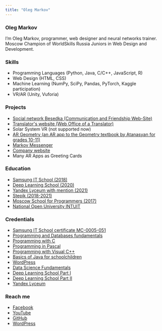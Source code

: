 ```yaml
---
title: "Oleg Markov"
---
```

### Oleg Markov
I’m Oleg Markov, programmer, web designer and neural networks trainer.\
Moscow Champion of WorldSkills Russia Juniors in Web Design and Development.

### Skills
* Programming Languages (Python, Java, C/C++, JavaScript, R)
* Web Design (HTML, CSS)
* Machine Learning (NumPy, SciPy, Pandas, PyTorch, Kaggle participation)
* VR/AR (Unity, Vuforia)

### Projects
* [Social network Besedka (Communication and Friendship Web-Site)](http://www.besedka.net)
* [Translator's website (Web Office of a Translator)](http://www.translationsland.com)
* Solar System VR (not supported now)
* [AR Geometry (an AR app to the Geometry textbook by Atanasyan for grades 10-11)](https://play.google.com/store/apps/details?id=com.OlegMarkov.ARGeometry)
* [Markov Messenger](https://play.google.com/store/apps/details?id=com.wMarkov)
* [Company website](https://www.globaltranslations.org)
* Many AR Apps as Greeting Cards

### Education
* [Samsung IT School (2018)](https://myitschool.ru)
* [Deep Learning School (2020)](https://www.dlschool.org/?lang=en)
* [Yandex Lyceum with mention (2021)](https://yandexlyceum.ru)
* [Stepik (2018-2021)](https://stepik.org/users/38159138/certificates)
* [Moscow School for Programmers (2017)](https://informatics.ru)
* [National Open University INTUIT](https://intuit.ru/intuituser/study/diplomas)

### Credentials
* [Samsung IT School certificate MC-0005-051](https://myitschool.ru/certificates)
* [Programming and Databases fundamentals](https://www.specialist.ru/graduate/groupcert/1380949)
* [Programming with C](https://www.specialist.ru/graduate/groupcert/1394872)
* [Programming in Pascal](https://www.specialist.ru/graduate/groupcert/1403162)
* [Programming with Visual C++](https://www.specialist.ru/graduate/groupcert/1441915)
* [Basics of Java for schoolchildren](https://www.specialist.ru/graduate/groupcert/1469647)
* [WordPress](https://www.specialist.ru/graduate/groupcert/1813633)
* [Data Science Fundamentals](https://www.specialist.ru/graduate/groupcert/1648454)
* [Deep Learning School Part I](https://disk.yandex.ru/i/NmAYpFDlRSb5aw)
* [Deep Learning School Part II](https://disk.yandex.ru/i/1e8GPny-RxJDaQ)
* [Yandex Lyceum](https://yastatic.net/s3/lyceum/2021-certs/219928627-b99172d0-2295-4402-89f4-43f57d711af8.pdf)

### Reach me
* [Facebook](https://www.facebook.com/oleg.markov.319247)
* [YouTube](https://www.youtube.com/channel/UCUaBINm9rYYTaKILNxcs28g)
* [GitHub](https://github.com/lontrid)
* [WordPress](https://lontrid.home.blog)